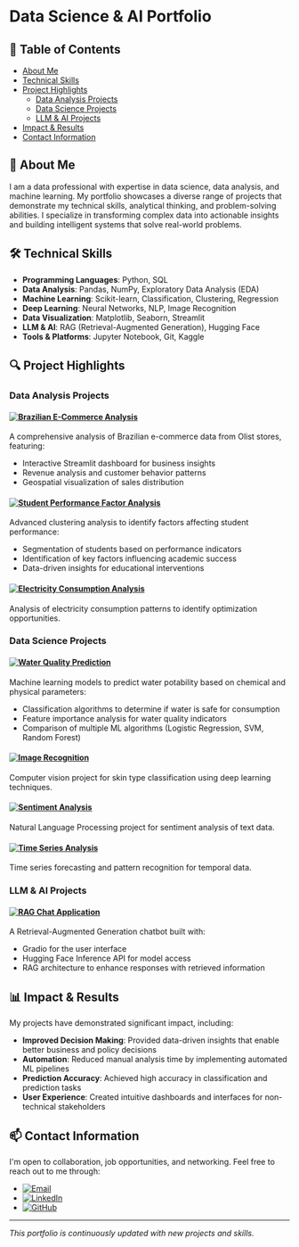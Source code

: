 # Data Science & AI Portfolio

## 📑 Table of Contents

- [About Me](#-about-me)
- [Technical Skills](#️-technical-skills)
- [Project Highlights](#-project-highlights)
  - [Data Analysis Projects](#data-analysis-projects)
  - [Data Science Projects](#data-science-projects)
  - [LLM & AI Projects](#llm--ai-projects)
- [Impact & Results](#-impact--results)
- [Contact Information](#-contact-information)

## 👋 About Me

I am a data professional with expertise in data science, data analysis, and machine learning. My portfolio showcases a diverse range of projects that demonstrate my technical skills, analytical thinking, and problem-solving abilities. I specialize in transforming complex data into actionable insights and building intelligent systems that solve real-world problems.

## 🛠️ Technical Skills

- **Programming Languages**: Python, SQL
- **Data Analysis**: Pandas, NumPy, Exploratory Data Analysis (EDA)
- **Machine Learning**: Scikit-learn, Classification, Clustering, Regression
- **Deep Learning**: Neural Networks, NLP, Image Recognition
- **Data Visualization**: Matplotlib, Seaborn, Streamlit
- **LLM & AI**: RAG (Retrieval-Augmented Generation), Hugging Face
- **Tools & Platforms**: Jupyter Notebook, Git, Kaggle

## 🔍 Project Highlights

### Data Analysis Projects

#### [![Brazilian E-Commerce Analysis](https://img.shields.io/badge/Project-Brazilian_E--Commerce_Analysis-blue)](./data-analyst/olist-store-revenue-analysis/)

A comprehensive analysis of Brazilian e-commerce data from Olist stores, featuring:
- Interactive Streamlit dashboard for business insights
- Revenue analysis and customer behavior patterns
- Geospatial visualization of sales distribution

#### [![Student Performance Factor Analysis](https://img.shields.io/badge/Project-Student_Performance_Factor_Analysis-blue)](./data-analyst/student-performance-factor-analysis/)

Advanced clustering analysis to identify factors affecting student performance:
- Segmentation of students based on performance indicators
- Identification of key factors influencing academic success
- Data-driven insights for educational interventions

#### [![Electricity Consumption Analysis](https://img.shields.io/badge/Project-Electricity_Consumption_Analysis-blue)](./data-analyst/electricity-consumption/)

Analysis of electricity consumption patterns to identify optimization opportunities.

### Data Science Projects

#### [![Water Quality Prediction](https://img.shields.io/badge/Project-Water_Quality_Prediction-green)](./data-science/water-quality-prediction/)

Machine learning models to predict water potability based on chemical and physical parameters:
- Classification algorithms to determine if water is safe for consumption
- Feature importance analysis for water quality indicators
- Comparison of multiple ML algorithms (Logistic Regression, SVM, Random Forest)

#### [![Image Recognition](https://img.shields.io/badge/Project-Skin_Type_Classification-green)](./data-science/image-recognition/skin-type/)

Computer vision project for skin type classification using deep learning techniques.

#### [![Sentiment Analysis](https://img.shields.io/badge/Project-Sentiment_Analysis_NLP-green)](./data-science/nlp/sentiment-analysis-nlp/)

Natural Language Processing project for sentiment analysis of text data.

#### [![Time Series Analysis](https://img.shields.io/badge/Project-Time_Series_Analysis-green)](./data-science/time-series/)

Time series forecasting and pattern recognition for temporal data.

### LLM & AI Projects

#### [![RAG Chat Application](https://img.shields.io/badge/Project-RAG_Chat_Application-purple)](./llm/rag/)

A Retrieval-Augmented Generation chatbot built with:
- Gradio for the user interface
- Hugging Face Inference API for model access
- RAG architecture to enhance responses with retrieved information

## 📊 Impact & Results

My projects have demonstrated significant impact, including:

- **Improved Decision Making**: Provided data-driven insights that enable better business and policy decisions
- **Automation**: Reduced manual analysis time by implementing automated ML pipelines
- **Prediction Accuracy**: Achieved high accuracy in classification and prediction tasks
- **User Experience**: Created intuitive dashboards and interfaces for non-technical stakeholders

## 📫 Contact Information

I'm open to collaboration, job opportunities, and networking. Feel free to reach out to me through:

- [![Email](https://img.shields.io/badge/Email-contact.heykalsayid%40gmail.com-red)](mailto:contact.heykalsayid@gmail.com)
- [![LinkedIn](https://img.shields.io/badge/LinkedIn-sayidheykal-blue)](https://linkedin.com/in/sayidheykal)
- [![GitHub](https://img.shields.io/badge/GitHub-sayid--alt-black)](https://github.com/sayid-alt)

---

*This portfolio is continuously updated with new projects and skills.*
